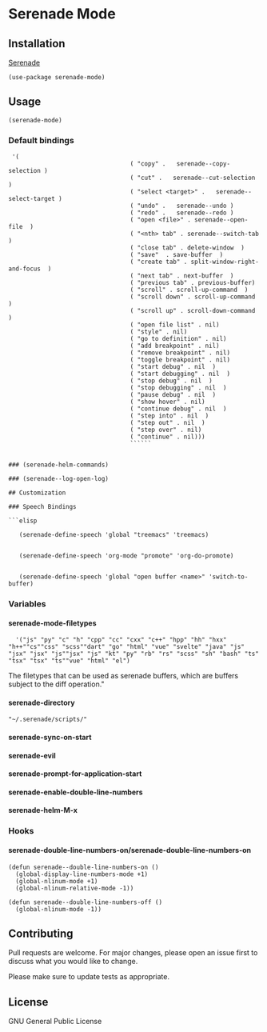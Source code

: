# Serenade Mode


## Installation

[Serenade](http://www.serenade.ai)

```elisp
(use-package serenade-mode)
```

## Usage

```elisp
(serenade-mode)
```

### Default bindings

```elisp
 '(
                                  ( "copy" .   serenade--copy-selection ) 
                                  ( "cut" .   serenade--cut-selection ) 
                                  ( "select <target>" .   serenade--select-target ) 
                                  ( "undo" .   serenade--undo ) 
                                  ( "redo" .   serenade--redo ) 
                                  ( "open <file>" . serenade--open-file  ) 
                                  ( "<nth> tab" . serenade--switch-tab  ) 
                                  ( "close tab" . delete-window  ) 
                                  ( "save"  . save-buffer  ) 
                                  ( "create tab" . split-window-right-and-focus  ) 
                                  ( "next tab" . next-buffer  ) 
                                  ( "previous tab" . previous-buffer) 
                                  ( "scroll" . scroll-up-command  ) 
                                  ( "scroll down" . scroll-up-command  ) 
                                  ( "scroll up" . scroll-down-command  ) 
                                  ( "open file list" . nil) 
                                  ( "style" . nil) 
                                  ( "go to definition" . nil) 
                                  ( "add breakpoint" . nil) 
                                  ( "remove breakpoint" . nil) 
                                  ( "toggle breakpoint" . nil) 
                                  ( "start debug" . nil  ) 
                                  ( "start debugging" . nil  ) 
                                  ( "stop debug" . nil  ) 
                                  ( "stop debugging" . nil  ) 
                                  ( "pause debug" . nil  ) 
                                  ( "show hover" . nil) 
                                  ( "continue debug" . nil  ) 
                                  ( "step into" . nil  ) 
                                  ( "step out" . nil  ) 
                                  ( "step over" . nil) 
                                  ( "continue" . nil)))
                                  ``````


### (serenade-helm-commands) 

### (serenade--log-open-log)

## Customization

### Speech Bindings

```elisp

   (serenade-define-speech 'global "treemacs" 'treemacs) 
```

```elisp

   (serenade-define-speech 'org-mode "promote" 'org-do-promote) 
```

```elisp

   (serenade-define-speech 'global "open buffer <name>" 'switch-to-buffer) 
```

### Variables

#### serenade-mode-filetypes 

```elisp
  '("js" "py" "c" "h" "cpp" "cc" "cxx" "c++" "hpp" "hh" "hxx" "h++""cs""css" "scss""dart" "go" "html" "vue" "svelte" "java" "js" "jsx" "jsx" "js""jsx" "js" "kt" "py" "rb" "rs" "scss" "sh" "bash" "ts" "tsx" "tsx" "ts""vue" "html" "el")
```
  
The filetypes that can be used as serenade buffers, which are buffers subject to the diff operation."

#### serenade-directory

```elisp
"~/.serenade/scripts/"
```

#### serenade-sync-on-start

#### serenade-evil

####  serenade-prompt-for-application-start 

#### serenade-enable-double-line-numbers 

#### serenade-helm-M-x

### Hooks

#### serenade-double-line-numbers-on/serenade-double-line-numbers-on

```elisp
(defun serenade--double-line-numbers-on () 
  (global-display-line-numbers-mode +1) 
  (global-nlinum-mode +1) 
  (global-nlinum-relative-mode -1))
  
(defun serenade--double-line-numbers-off () 
  (global-nlinum-mode -1))

  ```

## Contributing
Pull requests are welcome. For major changes, please open an issue first to discuss what you would like to change.

Please make sure to update tests as appropriate.

## License
GNU General Public License

<!-- [MIT](https://choosealicense.com/licenses/mit/) -->
